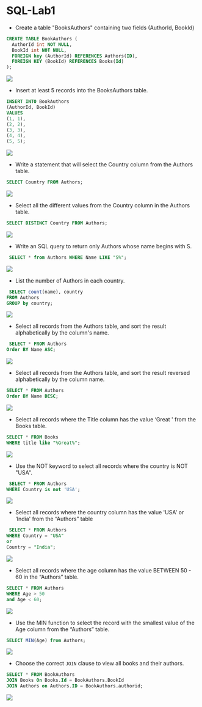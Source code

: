 # SQL-Lab1
- Create a table "BooksAuthors" containing two fields (AuthorId, BookId)
```SQL
CREATE TABLE BookAuthors (
  AuthorId int NOT NULL,
  BookId int NOT NULL,
  FOREIGN key (AuthorId) REFERENCES Authors(ID),
  FOREIGN KEY (BookId) REFERENCES Books(Id)
);
```
<img src="captures/1.PNG" hight="400px">

- Insert at least 5 records into the BooksAuthors table.
```SQL
INSERT INTO BookAuthors
(AuthorId, BookId)
VALUES
(1, 1),
(2, 2),
(3, 3),
(4, 4),
(5, 5);
```
<img src="captures/2.PNG" hight="400px">

- Write a statement that will select the Country column from the Authors table.
```SQL
SELECT Country FROM Authors;
```
<img src="captures/3.PNG" hight="400px">

- Select all the different values from the Country column in the Authors table.
```SQL
SELECT DISTINCT Country FROM Authors;
```
<img src="captures/4.PNG" hight="400px">

- Write an SQL query to return only Authors whose name begins with S.
```SQL
 SELECT * from Authors WHERE Name LIKE "S%";
```
<img src="captures/5.PNG" hight="400px">

- List the number of Authors in each country.
```SQL
 SELECT count(name), country
FROM Authors
GROUP by country;
```
<img src="captures/6.PNG" hight="400px">

- Select all records from the Authors table, and sort the result alphabetically by the column's name.
```SQL
 SELECT * FROM Authors
Order BY Name ASC;
```
<img src="captures/7.PNG" hight="400px">

- Select all records from the Authors table, and sort the result reversed alphabetically by the column name.
```SQL
SELECT * FROM Authors
Order BY Name DESC;
```
<img src="captures/8.PNG" hight="400px">

- Select all records where the Title column has the value ‘Great ' from the Books table.
```SQL
SELECT * FROM Books 
WHERE title like "%Great%";
```
<img src="captures/9.PNG" hight="400px">

- Use the NOT keyword to select all records where the country is NOT "USA".
```SQL
 SELECT * FROM Authors 
WHERE Country is not 'USA';
```
<img src="captures/10.PNG" hight="400px">

- Select all records where the country column has the value 'USA' or ‘India' from the “Authors” table
```SQL
 SELECT * FROM Authors 
WHERE Country = "USA"
or 
Country = "India";
```
<img src="captures/11.PNG" hight="400px">

- Select all records where the age column has the value BETWEEN 50 - 60 in the “Authors” table.
```SQL
SELECT * FROM Authors
WHERE Age > 50
and Age < 60;
```
<img src="captures/12.PNG" hight="400px">

- Use the MIN function to select the record with the smallest value of the Age column from the “Authors” table.
```SQL
SELECT MIN(Age) from Authors;
```
<img src="captures/13.PNG" hight="400px">

- Choose the correct `JOIN` clause to view all books and their authors.
```SQL
SELECT * FROM BookAuthors
JOIN Books On Books.Id = BookAuthors.BookId
JOIN Authors on Authors.ID = BookAuthors.authorid;
```
<img src="captures/14.PNG" hight="400px">
